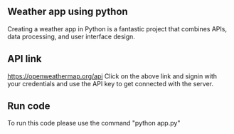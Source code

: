 ## Weather app using python

Creating a weather app in Python is a fantastic project that combines APIs, data processing, and user interface design. 

## API link
https://openweathermap.org/api
Click on the above link and signin with your credentials and use the API key to get connected with the server.

## Run code
To run this code please use the command "python app.py"
